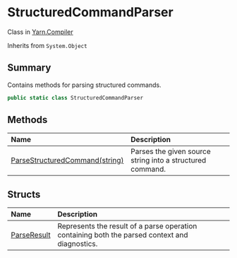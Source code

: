 # StructuredCommandParser

Class in [Yarn.Compiler](/docs/api/csharp/yarn.compiler.md)

Inherits from `System.Object`

## Summary


Contains methods for parsing structured commands.


```csharp
public static class StructuredCommandParser
```

## Methods

|Name|Description|
|:---|:---|
|[ParseStructuredCommand(string)](/docs/api/csharp/yarn.compiler.structuredcommandparser.parsestructuredcommand.md)|Parses the given source string into a structured command.|

## Structs

|Name|Description|
|:---|:---|
|[ParseResult](/docs/api/csharp/yarn.compiler.structuredcommandparser.parseresult.md)|Represents the result of a parse operation containing both the parsed context and diagnostics.|

